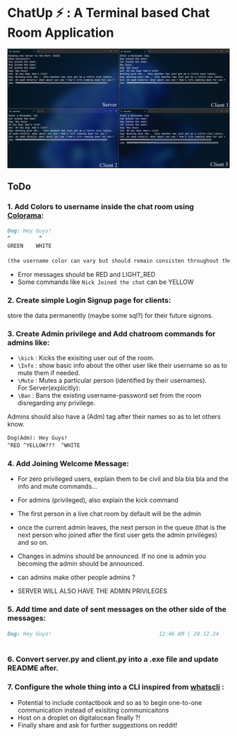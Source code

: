 # ChatUp ⚡ : A Terminal based Chat Room Application
<img align = "center" src = "assets/working.png">

## ToDo
### 1. Add Colors to username inside the chat room using [Colorama](https://github.com/tartley/colorama):
```md
Dog: Hey Guys!
^         ^
GREEN    WHITE

(the username color can vary but should remain consisten throughout the chat)
```
* Error messages should be RED and LIGHT_RED
* Some commands like `Nick Joined the chat` can be YELLOW

### 2. Create simple Login Signup page for clients:
store the data permanently (maybe some sql?) for their future signons.

### 3. Create Admin privilege and Add chatroom commands for admins like:
* `\kick` : Kicks the exisiting user out of the room. <br>
* `\Info` : show basic info about the other user like their username so as to mute them if needed.<br>
* `\Mute` : Mutes a particular person (identified by their usernames). <br>
For Server(explicitly):
* `\Ban` : Bans the existing username-password set from the room disregarding any privilege.<br>

Admins should also have a (Adm) tag after their names so as to let others know.<br>
```md
Dog(Adm): Hey Guys!
^RED ^YELLOW???  ^WHITE
```

### 4. Add Joining Welcome Message:
* For zero privileged users, explain them to be civil and bla bla bla and the info and mute commands...
* For admins (privileged), also explain the kick command
* The first person in a live chat room by default will be the admin
* once the current admin leaves, the next person in the queue (that is the next person who joined after the first user gets the admin privileges) and so on.
* Changes in admins should be announced. If no one is admin you becoming the admin should be announced.
* can admins make other people admins ?

* SERVER WILL ALSO HAVE THE ADMIN PRIVILEGES

### 5. Add time and date of sent messages on the other side of the messages:
```md
Dog: Hey Guys!									12:46 AM | 20.12.24
                                                    					^GREYED
```

### 6. Convert server.py and client.py into a .exe file and update README after.

### 7. Configure the whole thing into a CLI inspired from [whatscli](https://github.com/normen/whatscli) :
* Potential to include contactbook and so as to begin one-to-one communication instead of exisiting communicaitons
* Host on a droplet on digitalocean finally ?!
* Finally share and ask for further suggestions on reddit!

<!--EOF-->